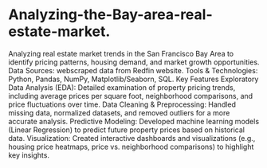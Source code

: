 # Analyzing-the-Bay-area-real-estate-market.
Analyzing real estate market trends in the San Francisco Bay Area to identify pricing patterns, housing demand, and market growth opportunities.
Data Sources: webscraped data from Redfin website.
Tools & Technologies: Python, Pandas, NumPy, Matplotlib/Seaborn, SQL.
Key Features
Exploratory Data Analysis (EDA): Detailed examination of property pricing trends, including average prices per square foot, neighborhood comparisons, and price fluctuations over time.
Data Cleaning & Preprocessing: Handled missing data, normalized datasets, and removed outliers for a more accurate analysis.
Predictive Modeling: Developed machine learning models (Linear Regression) to predict future property prices based on historical data.
Visualization: Created interactive dashboards and visualizations (e.g., housing price heatmaps, price vs. neighborhood comparisons) to highlight key insights.
